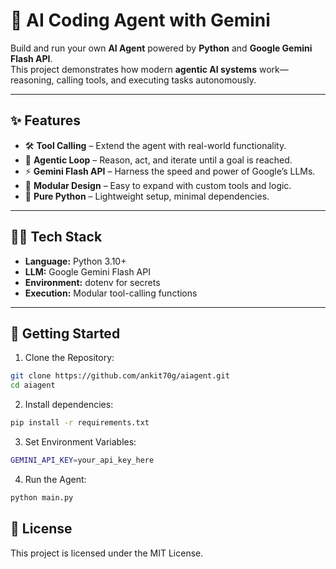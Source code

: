 # 🤖 AI Coding Agent with Gemini

Build and run your own **AI Agent** powered by **Python** and **Google Gemini Flash API**.  
This project demonstrates how modern **agentic AI systems** work—reasoning, calling tools, and executing tasks autonomously.

---

## ✨ Features
- 🛠️ **Tool Calling** – Extend the agent with real-world functionality.  
- 🔄 **Agentic Loop** – Reason, act, and iterate until a goal is reached.  
- ⚡ **Gemini Flash API** – Harness the speed and power of Google’s LLMs.  
- 📂 **Modular Design** – Easy to expand with custom tools and logic.  
- 🐍 **Pure Python** – Lightweight setup, minimal dependencies.  

---

## 🧑‍💻 Tech Stack
- **Language:** Python 3.10+
- **LLM:** Google Gemini Flash API
- **Environment:** dotenv for secrets
- **Execution:** Modular tool-calling functions
  
---
## 🚀 Getting Started 

1. Clone the Repository:
```bash
git clone https://github.com/ankit70g/aiagent.git
cd aiagent
````

2. Install dependencies:
```bash
pip install -r requirements.txt
```

3. Set Environment Variables:
```bash
GEMINI_API_KEY=your_api_key_here
```

4. Run the Agent:
```bash
python main.py
```

## 📜 License

This project is licensed under the MIT License.



